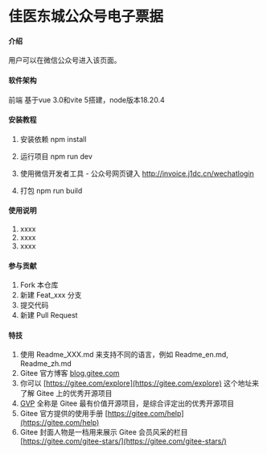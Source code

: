 # 佳医东城公众号电子票据

#### 介绍
用户可以在微信公众号进入该页面。

#### 软件架构
前端 基于vue 3.0和vite 5搭建，node版本18.20.4


#### 安装教程

1.  安装依赖
npm install

2.  运行项目
npm run dev

3.  使用微信开发者工具 - 公众号网页键入 http://invoice.j1dc.cn/wechatlogin

4.  打包
npm run build

#### 使用说明

1.  xxxx
2.  xxxx
3.  xxxx

#### 参与贡献

1.  Fork 本仓库
2.  新建 Feat_xxx 分支
3.  提交代码
4.  新建 Pull Request


#### 特技

1.  使用 Readme\_XXX.md 来支持不同的语言，例如 Readme\_en.md, Readme\_zh.md
2.  Gitee 官方博客 [blog.gitee.com](https://blog.gitee.com)
3.  你可以 [https://gitee.com/explore](https://gitee.com/explore) 这个地址来了解 Gitee 上的优秀开源项目
4.  [GVP](https://gitee.com/gvp) 全称是 Gitee 最有价值开源项目，是综合评定出的优秀开源项目
5.  Gitee 官方提供的使用手册 [https://gitee.com/help](https://gitee.com/help)
6.  Gitee 封面人物是一档用来展示 Gitee 会员风采的栏目 [https://gitee.com/gitee-stars/](https://gitee.com/gitee-stars/)
